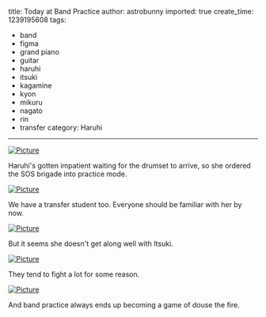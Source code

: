 title: Today at Band Practice
author: astrobunny
imported: true
create_time: 1239195608
tags:
- band
- figma
- grand piano
- guitar
- haruhi
- itsuki
- kagamine
- kyon
- mikuru
- nagato
- rin
- transfer
category: Haruhi
---
 [![](wp-uploads/2009/04/wpid-100-5376-500x375.jpg "Picture")](/images/wp-uploads/2009/04/wpid-100-5376.jpg)  
  
Haruhi's gotten impatient waiting for the drumset to arrive, so she ordered the SOS brigade into practice mode.  
<!--more-->  
 [![](wp-uploads/2009/04/wpid-100-5377-500x375.jpg "Picture")](/images/wp-uploads/2009/04/wpid-100-5377.jpg)  
  
We have a transfer student too. Everyone should be familiar with her by now.  
  
 [![](wp-uploads/2009/04/wpid-100-5386-500x375.jpg "Picture")](/images/wp-uploads/2009/04/wpid-100-5386.jpg)  
  
But it seems she doesn't get along well with Itsuki.  
  
 [![](wp-uploads/2009/04/wpid-100-5388-500x375.jpg "Picture")](/images/wp-uploads/2009/04/wpid-100-5388.jpg)  
  
They tend to fight a lot for some reason.  
  
 [![](wp-uploads/2009/04/wpid-100-5389-500x375.jpg "Picture")](/images/wp-uploads/2009/04/wpid-100-5389.jpg)  
  
And band practice always ends up becoming a game of douse the fire.